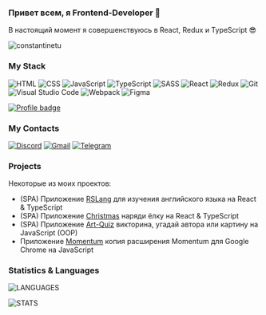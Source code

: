 ### Привет всем, я Frontend-Developer  👋

В настоящий момент я совершенствуюсь в React, Redux и TypeScript 😎

<img src="https://komarev.com/ghpvc/?username=constantinetu&label=Profile%20views&color=0e75b6&style=flat" alt="constantinetu" />


### My Stack
![HTML](https://img.shields.io/badge/HTML-D83A56?style=flat-square-endpoint&logo=html5&labelColor=F3F3F3) ![CSS](https://img.shields.io/badge/CSS-2E4C6D?style=flat-square-endpoint&logo=css3) ![JavaScript](https://img.shields.io/badge/JavaScript-5089C6?style=flat-square-endpoint&logo=javascript&logoColor=) ![TypeScript](https://img.shields.io/badge/TypeScript-EEEEEE?style=flat-square-endpoint&logo=typescript&logoColor=) ![SASS](https://img.shields.io/badge/SASS-FEFEFE?style=flat-square-endpoint&logo=sass) ![React](https://img.shields.io/badge/React-2E4C6D?style=flat-square-endpoint&logo=react&logoColor=) ![Redux](https://img.shields.io/badge/Redux-2E4C6D?style=flat-square-endpoint&logo=redux&logoColor=) ![Git](https://img.shields.io/badge/Git-6E85B2?style=flat-square-endpoint&logo=git&logoColor=) ![Visual Studio Code](https://img.shields.io/badge/Visual_Studio_Code-6E85B2?style=flat-square-endpoint&logo=visualstudiocode&logoColor=blue&labelColor=EADEDE) ![Webpack](https://img.shields.io/badge/Webpack-blue?style=flat-square-endpoint&logo=webpack&labelColor=F3F3F3&logoColor=blue) ![Figma](https://img.shields.io/badge/Figma-892CDC?style=flat-square-endpoint&logo=figma&logoColor=892CDC&labelColor=EADEDE)

[![Profile badge](https://www.codewars.com/users/ConstantineTU/badges/large)](https://www.codewars.com/users/ConstantineTU)

### My Contacts
[![Discord](https://img.shields.io/badge/Discord-%40Kostiks%230989-blue?style=flat-square-endpoint&logo=discord&logoColor=blue&labelColor=EEEEEE)](https://discordapp.com/users/414360051101466624) [![Gmail](https://img.shields.io/badge/Gmail-8kozmo8@gmail.com-red?style=flat-square-endpoint&logo=gmail&logoColor=red&labelColor=FFFFFF)](mailto:8kozmo8@gmail.com) [![Telegram](https://img.shields.io/badge/Telegram-%40TerentyevKY-blue?style=flat-square-endpoint&logo=telegram&logoColor=blue&labelColor=EEEEEE)](https://t.me/TerentyevKY)

### Projects

Некоторые из моих проектов:

- (SPA) Приложение [RSLang](https://constantinetu-rslang.netlify.app/) для изучения английского языка на React & TypeScript
- (SPA) Приложение [Christmas](https://constantinetu-christmas.netlify.app/) наряди ёлку на React & TypeScript
- (SPA) Приложение [Art-Quiz](https://constantinetu-art-quiz.netlify.app/) викторина, угадай автора или картину на JavaScript (OOP)
- Приложение [Momentum](https://constantinetu-momentum.netlify.app/) копия расширения Momentum для Google Chrome на JavaScript

### Statistics & Languages
![LANGUAGES](https://github-readme-stats.vercel.app/api/top-langs/?username=ConstantineTU&layout=compact)

![STATS](https://github-readme-stats.vercel.app/api?username=ConstantineTU)

